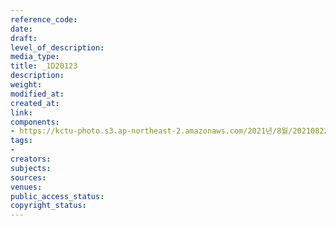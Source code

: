 ```yaml
---
reference_code: 
date: 
draft: 
level_of_description: 
media_type: 
title: _1D20123
description: 
weight: 
modified_at: 
created_at: 
link: 
components:
- https://kctu-photo.s3.ap-northeast-2.amazonaws.com/2021년/8월/20210822_’착취와+무권리의+고용허가제를+말한다!’+이주노동자+증언대회/_1D20123.jpg
tags:
- 
creators: 
subjects: 
sources: 
venues: 
public_access_status: 
copyright_status: 
---
```


